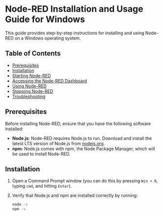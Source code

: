 # Node-RED Installation and Usage Guide for Windows

This guide provides step-by-step instructions for installing and using Node-RED on a Windows operating system.

## Table of Contents
- [Prerequisites](#prerequisites)
- [Installation](#installation)
- [Starting Node-RED](#starting-node-red)
- [Accessing the Node-RED Dashboard](#accessing-the-node-red-dashboard)
- [Using Node-RED](#using-node-red)
- [Stopping Node-RED](#stopping-node-red)
- [Troubleshooting](#troubleshooting)

## Prerequisites

Before installing Node-RED, ensure that you have the following software installed:

- **Node.js**: Node-RED requires Node.js to run. Download and install the latest LTS version of Node.js from [nodejs.org](https://nodejs.org/).
- **npm**: Node.js comes with npm, the Node Package Manager, which will be used to install Node-RED.

## Installation

1. Open a Command Prompt window (you can do this by pressing `Win + R`, typing `cmd`, and hitting `Enter`).

2. Verify that Node.js and npm are installed correctly by running:
   ```bash
   node -v
   npm -v
